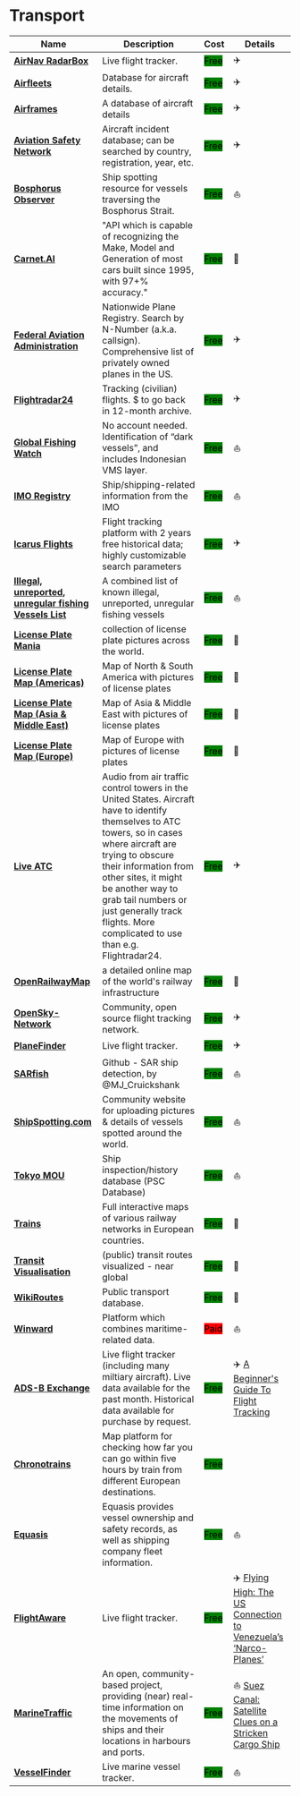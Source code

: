 # Transport

| Name | Description | Cost | Details |
| --- | --- | --- | --- |
| [**AirNav RadarBox**](http://radarbox24.com/) | Live flight tracker. | <mark style="background-color:green;">Free</mark> | ✈️  |
| [**Airfleets**](http://airfleets.net/home) | Database for aircraft details. | <mark style="background-color:green;">Free</mark> | ✈️  |
| [**Airframes**](http://www.airframes.org/) | A database of aircraft details | <mark style="background-color:green;">Free</mark> | ✈️  |
| [**Aviation Safety Network**](https://aviation-safety.net/) | Aircraft incident database; can be searched by country, registration, year, etc. | <mark style="background-color:green;">Free</mark> | ✈️  |
| [**Bosphorus Observer**](https://bosphorusobserver.com/) | Ship spotting resource for vessels traversing the Bosphorus Strait. | <mark style="background-color:green;">Free</mark> | ⛵  |
| [**Carnet.AI**](http://carnet.ai/) | "API which is capable of recognizing the Make, Model and Generation of most cars built since 1995, with 97+% accuracy." | <mark style="background-color:green;">Free</mark> | 🚗  |
| [**Federal Aviation Administration**](http://registry.faa.gov/aircraftinquiry/NNum\_inquiry.aspx) | Nationwide Plane Registry. Search by N-Number (a.k.a. callsign). Comprehensive list of privately owned planes in the US. | <mark style="background-color:green;">Free</mark> | ✈️  |
| [**Flightradar24**](http://flightradar24.com/) | Tracking (civilian) flights. $ to go back in 12-month archive. | <mark style="background-color:green;">Free</mark> | ✈️  |
| [**Global Fishing Watch**](http://globalfishingwatch.org/map) | No account needed. Identification of “dark vessels”, and includes Indonesian VMS layer. | <mark style="background-color:green;">Free</mark> | ⛵  |
| [**IMO Registry**](http://webaccounts.imo.org/) | Ship/shipping-related information from the IMO | <mark style="background-color:green;">Free</mark> | ⛵  |
| [**Icarus Flights**](https://app.icarus.flights/) | Flight tracking platform with 2 years free historical data; highly customizable search parameters | <mark style="background-color:green;">Free</mark> | ✈️  |
| [**Illegal, unreported, unregular fishing Vessels List**](https://iuu-vessels.org/Home/Search) | A combined list of known illegal, unreported, unregular fishing vessels | <mark style="background-color:green;">Free</mark> | ⛵  |
| [**License Plate Mania**](http://licenseplatemania.com/) | collection of license plate pictures across the world. | <mark style="background-color:green;">Free</mark> | 🚗  |
| [**License Plate Map (Americas)**](https://archive.is/07xaa) | Map of North & South America with pictures of license plates | <mark style="background-color:green;">Free</mark> | 🚗  |
| [**License Plate Map (Asia & Middle East)**](https://archive.is/pQGms) | Map of Asia & Middle East with pictures of license plates | <mark style="background-color:green;">Free</mark> | 🚗  |
| [**License Plate Map (Europe)**](https://archive.is/QZD7A) | Map of Europe with pictures of license plates | <mark style="background-color:green;">Free</mark> | 🚗  |
| [**Live ATC**](http://liveatc.net/) | Audio from air traffic control towers in the United States. Aircraft have to identify themselves to ATC towers, so in cases where aircraft are trying to obscure their information from other sites, it might be another way to grab tail numbers or just generally track flights. More complicated to use than e.g. Flightradar24. | <mark style="background-color:green;">Free</mark> | ✈️  |
| [**OpenRailwayMap**](https://wiki.openstreetmap.org/wiki/OpenRailwayMap) | a detailed online map of the world's railway infrastructure | <mark style="background-color:green;">Free</mark> | 🚂  |
| [**OpenSky-Network**](http://opensky-network.org/) | Community, open source flight tracking network. | <mark style="background-color:green;">Free</mark> | ✈️  |
| [**PlaneFinder**](http://planefinder.net/) | Live flight tracker. | <mark style="background-color:green;">Free</mark> | ✈️  |
| [**SARfish**]() | Github - SAR ship detection, by @MJ\_Cruickshank | <mark style="background-color:green;">Free</mark> | ⛵  |
| [**ShipSpotting.com**](http://shipspotting.com/) | Community website for uploading pictures & details of vessels spotted around the world. | <mark style="background-color:green;">Free</mark> | ⛵  |
| [**Tokyo MOU**](http://www.tokyo-mou.org/) | Ship inspection/history database (PSC Database) | <mark style="background-color:green;">Free</mark> | ⛵  |
| [**Trains**]() | Full interactive maps of various railway networks in European countries. | <mark style="background-color:green;">Free</mark> | 🚂  |
| [**Transit Visualisation**](https://mobility.portal.geops.io/?baselayers=geops.travic,ch.sbb.netzkarte,ch.sbb.netzkarte.dark\&lang=en\&layers=strassennamen,haltekanten,haltestellen,pois,p%C3%A4rke,geops.travic.live\&x=810000\&y=5900000\&z=5.5) | (public) transit routes visualized - near global | <mark style="background-color:green;">Free</mark> | 🚂  |
| [**WikiRoutes**](http://wikiroutes.info/) | Public transport database. | <mark style="background-color:green;">Free</mark> | 🚂  |
| [**Winward**](https://www.wnwd.com/) | Platform which combines maritime-related data. | <mark style="background-color:red;">Paid</mark> | ⛵  |
| [**ADS-B Exchange**](https://globe.adsbexchange.com/) | Live flight tracker (including many miltiary aircraft). Live data available for the past month. Historical data available for purchase by request. | <mark style="background-color:green;">Free</mark> | ✈️ [A Beginner's Guide To Flight Tracking](https://www.bellingcat.com/resources/how-tos/2019/10/15/a-beginners-guide-to-flight-tracking/) |
| [**Chronotrains**](https://www.chronotrains.com/?zoom=3.4\&lng=-4.85\&lat=40.78) | Map platform for checking how far you can go within five hours by train from different European destinations. | <mark style="background-color:green;">Free</mark> |  |
| [**Equasis**](https://www.equasis.org/) | Equasis provides vessel ownership and safety records, as well as shipping company fleet information. | <mark style="background-color:green;">Free</mark> | ⛵  |
| [**FlightAware**](http://flightaware.com/) | Live flight tracker. | <mark style="background-color:green;">Free</mark> | ✈️  [Flying High: The US Connection to Venezuela’s ‘Narco-Planes’](https://www.bellingcat.com/uncategorized/2021/03/11/flying-high-the-us-connection-to-venezuelas-narco-planes/) |
| [**MarineTraffic**](http://marinetraffic.com/) | An open, community-based project, providing (near) real-time information on the movements of ships and their locations in harbours and ports. | <mark style="background-color:green;">Free</mark> | ⛵ [Suez Canal: Satellite Clues on a Stricken Cargo Ship](https://www.bellingcat.com/resources/2021/03/26/suez-canal-satellite-clues-on-a-stricken-cargo-ship/) |
| [**VesselFinder**](http://vesselfinder.com/) | Live marine vessel tracker. | <mark style="background-color:green;">Free</mark> | ⛵  |